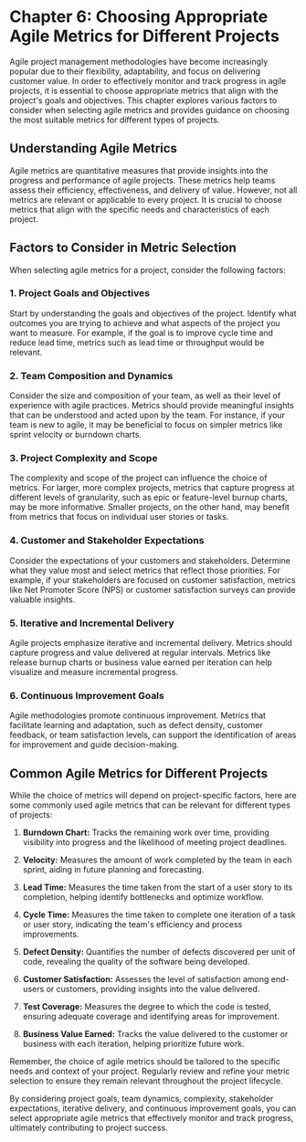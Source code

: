 Chapter 6: Choosing Appropriate Agile Metrics for Different Projects
====================================================================

Agile project management methodologies have become increasingly popular due to their flexibility, adaptability, and focus on delivering customer value. In order to effectively monitor and track progress in agile projects, it is essential to choose appropriate metrics that align with the project's goals and objectives. This chapter explores various factors to consider when selecting agile metrics and provides guidance on choosing the most suitable metrics for different types of projects.

**Understanding Agile Metrics**
-------------------------------

Agile metrics are quantitative measures that provide insights into the progress and performance of agile projects. These metrics help teams assess their efficiency, effectiveness, and delivery of value. However, not all metrics are relevant or applicable to every project. It is crucial to choose metrics that align with the specific needs and characteristics of each project.

**Factors to Consider in Metric Selection**
-------------------------------------------

When selecting agile metrics for a project, consider the following factors:

### **1. Project Goals and Objectives**

Start by understanding the goals and objectives of the project. Identify what outcomes you are trying to achieve and what aspects of the project you want to measure. For example, if the goal is to improve cycle time and reduce lead time, metrics such as lead time or throughput would be relevant.

### **2. Team Composition and Dynamics**

Consider the size and composition of your team, as well as their level of experience with agile practices. Metrics should provide meaningful insights that can be understood and acted upon by the team. For instance, if your team is new to agile, it may be beneficial to focus on simpler metrics like sprint velocity or burndown charts.

### **3. Project Complexity and Scope**

The complexity and scope of the project can influence the choice of metrics. For larger, more complex projects, metrics that capture progress at different levels of granularity, such as epic or feature-level burnup charts, may be more informative. Smaller projects, on the other hand, may benefit from metrics that focus on individual user stories or tasks.

### **4. Customer and Stakeholder Expectations**

Consider the expectations of your customers and stakeholders. Determine what they value most and select metrics that reflect those priorities. For example, if your stakeholders are focused on customer satisfaction, metrics like Net Promoter Score (NPS) or customer satisfaction surveys can provide valuable insights.

### **5. Iterative and Incremental Delivery**

Agile projects emphasize iterative and incremental delivery. Metrics should capture progress and value delivered at regular intervals. Metrics like release burnup charts or business value earned per iteration can help visualize and measure incremental progress.

### **6. Continuous Improvement Goals**

Agile methodologies promote continuous improvement. Metrics that facilitate learning and adaptation, such as defect density, customer feedback, or team satisfaction levels, can support the identification of areas for improvement and guide decision-making.

**Common Agile Metrics for Different Projects**
-----------------------------------------------

While the choice of metrics will depend on project-specific factors, here are some commonly used agile metrics that can be relevant for different types of projects:

1. **Burndown Chart:** Tracks the remaining work over time, providing visibility into progress and the likelihood of meeting project deadlines.

2. **Velocity:** Measures the amount of work completed by the team in each sprint, aiding in future planning and forecasting.

3. **Lead Time:** Measures the time taken from the start of a user story to its completion, helping identify bottlenecks and optimize workflow.

4. **Cycle Time:** Measures the time taken to complete one iteration of a task or user story, indicating the team's efficiency and process improvements.

5. **Defect Density:** Quantifies the number of defects discovered per unit of code, revealing the quality of the software being developed.

6. **Customer Satisfaction:** Assesses the level of satisfaction among end-users or customers, providing insights into the value delivered.

7. **Test Coverage:** Measures the degree to which the code is tested, ensuring adequate coverage and identifying areas for improvement.

8. **Business Value Earned:** Tracks the value delivered to the customer or business with each iteration, helping prioritize future work.

Remember, the choice of agile metrics should be tailored to the specific needs and context of your project. Regularly review and refine your metric selection to ensure they remain relevant throughout the project lifecycle.

By considering project goals, team dynamics, complexity, stakeholder expectations, iterative delivery, and continuous improvement goals, you can select appropriate agile metrics that effectively monitor and track progress, ultimately contributing to project success.
